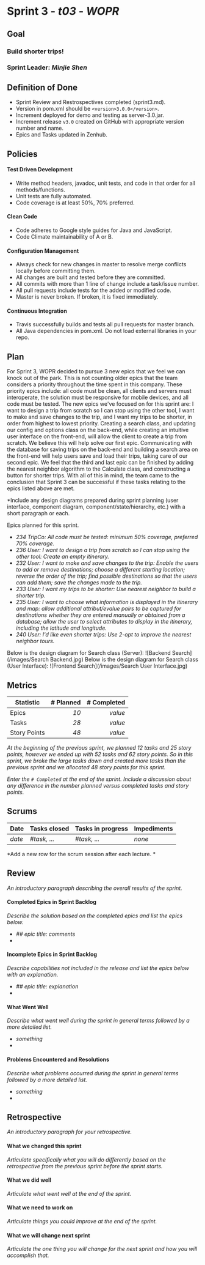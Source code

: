 # Sprint 3 - *t03* - *WOPR*

## Goal

### Build shorter trips!
### Sprint Leader: *Minjie Shen*

## Definition of Done

* Sprint Review and Restrospectives completed (sprint3.md).
* Version in pom.xml should be `<version>3.0.0</version>`.
* Increment deployed for demo and testing as server-3.0.jar.
* Increment release `v3.0` created on GitHub with appropriate version number and name.
* Epics and Tasks updated in Zenhub.


## Policies

#### Test Driven Development
* Write method headers, javadoc, unit tests, and code in that order for all methods/functions.
* Unit tests are fully automated.
* Code coverage is at least 50%, 70% preferred.
#### Clean Code
* Code adheres to Google style guides for Java and JavaScript.
* Code Climate maintainability of A or B.
#### Configuration Management
* Always check for new changes in master to resolve merge conflicts locally before committing them.
* All changes are built and tested before they are committed.
* All commits with more than 1 line of change include a task/issue number.
* All pull requests include tests for the added or modified code.
* Master is never broken.  If broken, it is fixed immediately.
#### Continuous Integration
* Travis successfully builds and tests all pull requests for master branch.
* All Java dependencies in pom.xml.  Do not load external libraries in your repo. 


## Plan

For Sprint 3, WOPR decided to pursue 3 new epics that we feel we can knock out of the park. This is not counting older epics that
the team considers a priority throughout the time spent in this company. These priority epics include: all code must be clean, all 
clients and servers must interoperate, the solution must be responsive for mobile devices, and all code must be tested. The new epics
we've focused on for this sprint are: I want to design a trip from scratch so I can stop using the other tool, I want to make and save
changes to the trip, and I want my trips to be shorter, in order from highest to lowest priority. Creating a search class, and updating
our config and options class on the back-end, while creating an intuitive user interface on the front-end, will allow the client to
create a trip from scratch. We believe this will help solve our first epic. Communicating with the database for saving trips on the
back-end and building a search area on the front-end will help users save and load their trips, taking care of our second epic. We feel
that the third and last epic can be finished by adding the nearest neighbor algorithm to the Calculate class, and constructing a button
for shorter trips. With all of this in mind, the team came to the conclusion that Sprint 3 can be successful if these tasks relating to
the epics listed above are met.

*Include any design diagrams prepared during sprint planning (user interface, component diagram, component/state/hierarchy, etc.) with a short paragraph or each.

Epics planned for this sprint.

* *234 TripCo: All code must be tested: minimum 50% coverage, preferred 70% coverage.*
* *236 User: I want to design a trip from scratch so I can stop using the other tool: Create an empty itinerary.*
* *232 User: I want to make and save changes to the trip: Enable the users to add or remove destinations; choose a different starting location; reverse the order of the trip; find possible destinations so that the users can add them; save the changes made to the trip.*
* *233 User: I want my trips to be shorter: Use nearest neighbor to build a shorter trip.*
* *235 User: I want to choose what information is displayed in the itinerary and map: allow additional attribut/evalue pairs to be captured for destinations whether they are entered manually or obtained from a database; allow the user to select attributes to display in the itinerary, including the latitude and longitude.*
* *240 User: I'd like even shorter trips: Use 2-opt to improve the nearest neighbor tours.*

Below is the design diagram for Search class (Server):
![Backend Search](/images/Search Backend.jpg)
Below is the design diagram for Search class (User Interface):
![Frontend Search](/images/Search User Interface.jpg)

## Metrics

| Statistic | # Planned | # Completed |
| --- | ---: | ---: |
| Epics | *10* | *value* |
| Tasks |  *28*   | *value* | 
| Story Points |  *48*  | *value* | 

*At the beginning of the previous sprint, we planned 12 tasks and 25 story points, however we ended up with 52 tasks and 62 story points. So in this sprint, we broke the large tasks down and created more tasks than the previous sprint and we allocated 48 story points for this sprint.*

*Enter the `# Completed` at the end of the sprint.  Include a discussion about any difference in the number planned versus completed tasks and story points.*


## Scrums

| Date | Tasks closed  | Tasks in progress | Impediments |
| :--- | :--- | :--- | :--- |
| *date* | *#task, ...* | *#task, ...* | *none* | 

*Add a new row for the scrum session after each lecture. *

## Review

*An introductory paragraph describing the overall results of the sprint.*

#### Completed Epics in Sprint Backlog 

*Describe the solution based on the completed epics and list the epics below.*

* *## epic title: comments*
* 

#### Incomplete Epics in Sprint Backlog 

*Describe capabilities not included in the release and list the epics below with an explanation.*

* *## epic title: explanation*
*

#### What Went Well

*Describe what went well during the sprint in general terms followed by a more detailed list.*

* *something*
*

#### Problems Encountered and Resolutions

*Describe what problems occurred during the sprint in general terms followed by a more detailed list.*

* *something*
*

## Retrospective

*An introductory paragraph for your retrospective.*

#### What we changed this sprint

*Articulate specifically what you will do differently based on the retrospective from the previous sprint before the sprint starts.*

#### What we did well

*Articulate what went well at the end of the sprint.*

#### What we need to work on

*Articulate things you could improve at the end of the sprint.*

#### What we will change next sprint 

*Articulate the one thing you will change for the next sprint and how you will accomplish that.*
